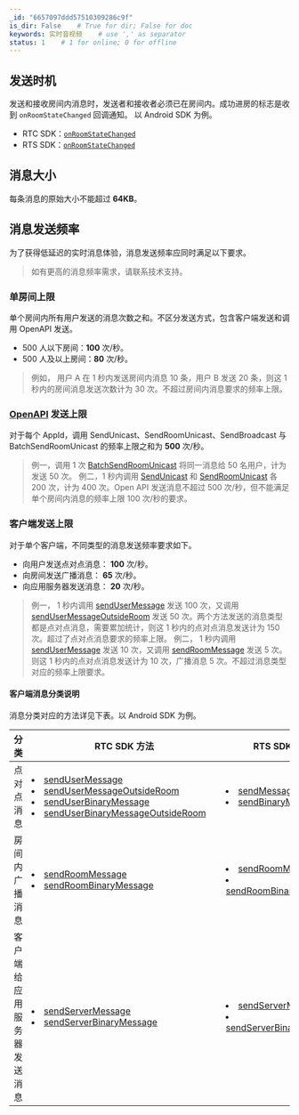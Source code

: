 ```yaml
---
_id: "6657097ddd57510309286c9f"
is_dir: False    # True for dir; False for doc
keywords: 实时音视频    # use ',' as separator
status: 1    # 1 for online; 0 for offline
---
```


## 发送时机

发送和接收房间内消息时，发送者和接收者必须已在房间内。成功进房的标志是收到 `onRoomStateChanged` 回调通知。
以 Android SDK 为例。
*   RTC SDK：[`onRoomStateChanged`](70081#IRTCRoomEventHandler-onroomstatechanged)
*   RTS SDK：[`onRoomStateChanged`](136645#IRTSRoomEventHandler-onroomstatechanged)

## 消息大小

每条消息的原始大小不能超过 **64KB**。

## 消息发送频率

为了获得低延迟的实时消息体验，消息发送频率应同时满足以下要求。
> 如有更高的消息频率需求，请联系技术支持。
### 单房间上限
单个房间内所有用户发送的消息次数之和。不区分发送方式，包含客户端发送和调用 OpenAPI 发送。
- 500 人以下房间：**100** 次/秒。
- 500 人及以上房间：**80** 次/秒。
> 例如， 用户 A 在 1 秒内发送房间内消息 10 条，用户 B 发送 20 条，则这 1 秒内的房间消息发送次数计为 30 次。不超过房间内消息要求的频率上限。
### [OpenAPI](https://www.volcengine.com/docs/6348/1164060) 发送上限
对于每个 AppId，调用 SendUnicast、SendRoomUnicast、SendBroadcast 与 BatchSendRoomUnicast 的频率上限之和为 **500** 次/秒。
> 例一，调用 1 次 [BatchSendRoomUnicast](https://www.volcengine.com/docs/6348/1164064) 将同一消息给 50 名用户，计为发送 50 次。
> 例二，1 秒内调用 [SendUnicast](https://www.volcengine.com/docs/6348/1164061) 和 [SendRoomUnicast](https://www.volcengine.com/docs/6348/1164062) 各 200 次，计为 400 次。Open API 发送消息不超过 500 次/秒，但不能满足单个房间内消息的频率上限 100 次/秒的要求。
### 客户端发送上限
对于单个客户端，不同类型的消息发送频率要求如下。
- 向用户发送点对点消息： **100** 次/秒。
- 向房间发送广播消息： **65** 次/秒。
- 向应用服务器发送消息： **20** 次/秒。
> 例一， 1 秒内调用 [sendUserMessage](70080#sendusermessage) 发送 100 次，又调用 [sendUserMessageOutsideRoom](70080#sendusermessageoutsideroom) 发送 50 次。两个方法发送的消息类型都是点对点消息，需要累加统计，则这 1 秒内的点对点消息发送计为 150 次。超过了点对点消息要求的频率上限。
> 例二， 1 秒内调用 [sendUserMessage](70080#sendusermessage) 发送 10 次，又调用 [sendRoomMessage](70080#sendroommessage) 发送 5 次。则这 1 秒内的点对点消息发送计为 10 次，广播消息 5 次。不超过消息类型对应的频率上限要求。


#### 客户端消息分类说明

消息分类对应的方法详见下表。以 Android SDK 为例。

| 分类 |   RTC SDK 方法 | RTS SDK 方法 |
| --- | --- | --- |
| 点对点消息 |  <div style="width: 250pt"><li>[sendUserMessage](70080#sendusermessage)</li><li>[sendUserMessageOutsideRoom](70080#sendusermessageoutsideroom)</li></div> <li>[sendUserBinaryMessage](70080#senduserbinarymessage)</li><li>[sendUserBinaryMessageOutsideRoom](70080#senduserbinarymessageoutsideroom)</li> | <li>[sendMessage](136644#sendmessage)<li>[sendBinaryMessage](136644#sendbinarymessage) |
| 房间内广播消息   | <li>[sendRoomMessage](70080#sendroommessage)<li>[sendRoomBinaryMessage](70080#sendroombinarymessage) | <li>[sendRoomMessage](136644#sendroommessage)<li>[sendRoomBinaryMessage](136644#sendroombinarymessage) |
| 客户端给应用服务器发送消息    | <li> [sendServerMessage](70080#sendservermessage)<li>[sendServerBinaryMessage](70080#sendserverbinarymessage) | <li>[sendServerMessage](136644#sendservermessage)<li>[sendServerBinaryMessage](136644#sendserverbinarymessage) |
